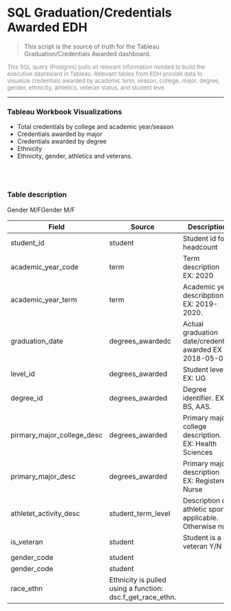 # SQL Graduation/Credentials Awarded EDH

> This script is the source of truth for the Tableau Graduation/Credentials Awarded dashboard.

<p style="color:#8c8c8c;font-size:small">
This SQL query (Postgres) pulls all relevant information needed to build the executive dashboard in Tableau. Relevant tables from EDH provide data to visualize credentials awarded by academic term, season, college, major, degree, gender, ethnicity, athletics, veteran status, and student leve.
</p>

--- 

### Tableau Workbook Visualizations

- Total credentials by college and academic year/season
- Credentials awarded by major
- Credentials awarded by degree
- Ethnicity
- Ethnicity, gender, athletics and veterans.

<br><br>

### Table description
<table>
<colgroup>
<col style="width: 15%" />
<col style="width: 15% />
<col style="width: 70%" />

</colgroup>
<thead>
<tr class="header">
<th>Field</th>
<th>Source</th>
<th>Description</th>
</tr>
</thead>
<tbody>
<tr class="odd">
<td>student_id </td>
<td>student</td>
<td>Student id for headcount</td>
</tr>
<tr class="even">
<td>academic_year_code</td>
<td>term</td>
<td>Term description EX: 2020</td>
</tr>
<tr class="odd">
<td>academic_year_term</td>
<td>term</td>
<td>Academic year describption EX: 2019-2020.</td>
</tr>
<tr class="even">
<td>graduation_date</td>
<td>degrees_awardedc</td>
<td>Actual graduation date/credential awarded EX 2018-05-05</td>
</tr>
<tr class="odd">
<td>level_id</td>
<td>degrees_awarded</td>
<td>Student level EX: UG</td>
</tr>
<tr class="even">
<td>degree_id</td>
<td>degrees_awarded</td>
<td>Degree identifier. EX: BS, AAS.</td>
</tr>
<tr class="odd">
<td>pirmary_major_college_desc</td>
<td>degrees_awarded</td>
<td>Primary major college description. EX: Health Sciences</td>
</tr>
<tr class="even">
<td>primary_major_desc</td>
<td>degrees_awarded</td>
<td>Primary major description EX: Registered Nurse</td>
</tr>
<tr class="odd">
<td>athletet_activity_desc</td>
<td>student_term_level</td>
<td>Description of athletic sport if applicable. Otherwise null.</td>
</tr>
<tr class="even">
<td>is_veteran</td>
<td>student</td>
<td>Student is a veteran Y/N</td>
</tr>
<tr class="odd">
<td>gender_code</td>
<td>student
</tr>Gender M/F</td>
</tr>
</tr>
<tr class="odd">
<td>gender_code</td>
<td>student
</tr>Gender M/F</td>
</tr>
</tr>
<tr class="even">
<td>race_ethn</td>
<td>Ethnicity is pulled using a function: dsc.f_get_race_ethn.</td>
</tr>
</tbody>
</table>